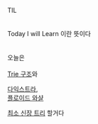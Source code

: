 TIL
<br><br><br>
Today I will Learn 이란 뜻이다 
<br><br><br>
오늘은
<br><br>
[Trie 구조](/wiki/reviews/week3_word/Trie.md)와

[다익스트라](),<br>
[플로이드 와샬]()

[최소 신장 트리](/wiki/reviews/week3_word/min_spanning.md) 할거다